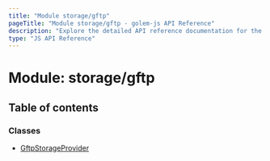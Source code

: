 ```yaml
---
title: "Module storage/gftp"
pageTitle: "Module storage/gftp - golem-js API Reference"
description: "Explore the detailed API reference documentation for the Module storage/gftp within the golem-js SDK for the Golem Network."
type: "JS API Reference"
---
```

# Module: storage/gftp

## Table of contents

### Classes

- [GftpStorageProvider](../classes/storage_gftp.GftpStorageProvider)
